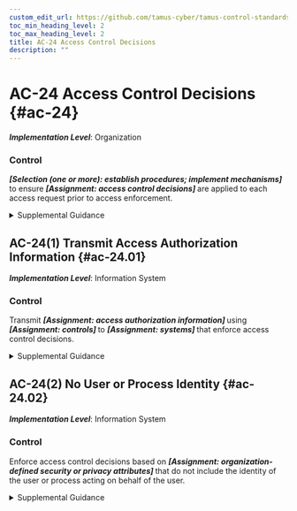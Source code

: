 ```yaml
---
custom_edit_url: https://github.com/tamus-cyber/tamus-control-standards/tree/main/content/tamus.edu/TAMUS_profile.xml
toc_min_heading_level: 2
toc_max_heading_level: 2
title: AC-24 Access Control Decisions
description: ""
---
```


# AC-24 Access Control Decisions {#ac-24}

_**Implementation Level**_: Organization

### Control

 <strong title="ac-24_odp.01"> <em>[Selection (one or more): establish procedures; implement mechanisms]</em> </strong> to ensure <strong title="ac-24_odp.02"> <em>[Assignment: access control decisions]</em> </strong> are applied to each access request prior to access enforcement.

<details>
  <summary>Supplemental Guidance</summary>

Access control decisions (also known as authorization decisions) occur when authorization information is applied to specific accesses. In contrast, access enforcement occurs when systems enforce access control decisions. While it is common to have access control decisions and access enforcement implemented by the same entity, it is not required, and it is not always an optimal implementation choice. For some architectures and distributed systems, different entities may make access control decisions and enforce access.

</details>

## AC-24(1) Transmit Access Authorization Information {#ac-24.01}

_**Implementation Level**_: Information System

### Control

Transmit <strong title="ac-24.01_odp.01"> <em>[Assignment: access authorization information]</em> </strong> using <strong title="ac-24.01_odp.02"> <em>[Assignment: controls]</em> </strong> to <strong title="ac-24.01_odp.03"> <em>[Assignment: systems]</em> </strong> that enforce access control decisions.

<details>
  <summary>Supplemental Guidance</summary>

Authorization processes and access control decisions may occur in separate parts of systems or in separate systems. In such instances, authorization information is transmitted securely (e.g., using cryptographic mechanisms) so that timely access control decisions can be enforced at the appropriate locations. To support the access control decisions, it may be necessary to transmit as part of the access authorization information supporting security and privacy attributes. This is because in distributed systems, there are various access control decisions that need to be made, and different entities make these decisions in a serial fashion, each requiring those attributes to make the decisions. Protecting access authorization information ensures that such information cannot be altered, spoofed, or compromised during transmission.

</details>

## AC-24(2) No User or Process Identity {#ac-24.02}

_**Implementation Level**_: Information System

### Control

Enforce access control decisions based on <strong title="ac-24.2_prm_1"> <em>[Assignment: organization-defined security or privacy attributes]</em> </strong> that do not include the identity of the user or process acting on behalf of the user.

<details>
  <summary>Supplemental Guidance</summary>

In certain situations, it is important that access control decisions can be made without information regarding the identity of the users issuing the requests. These are generally instances where preserving individual privacy is of paramount importance. In other situations, user identification information is simply not needed for access control decisions, and especially in the case of distributed systems, transmitting such information with the needed degree of assurance may be very expensive or difficult to accomplish. MAC, RBAC, ABAC, and label-based control policies, for example, might not include user identity as an attribute.

</details>

